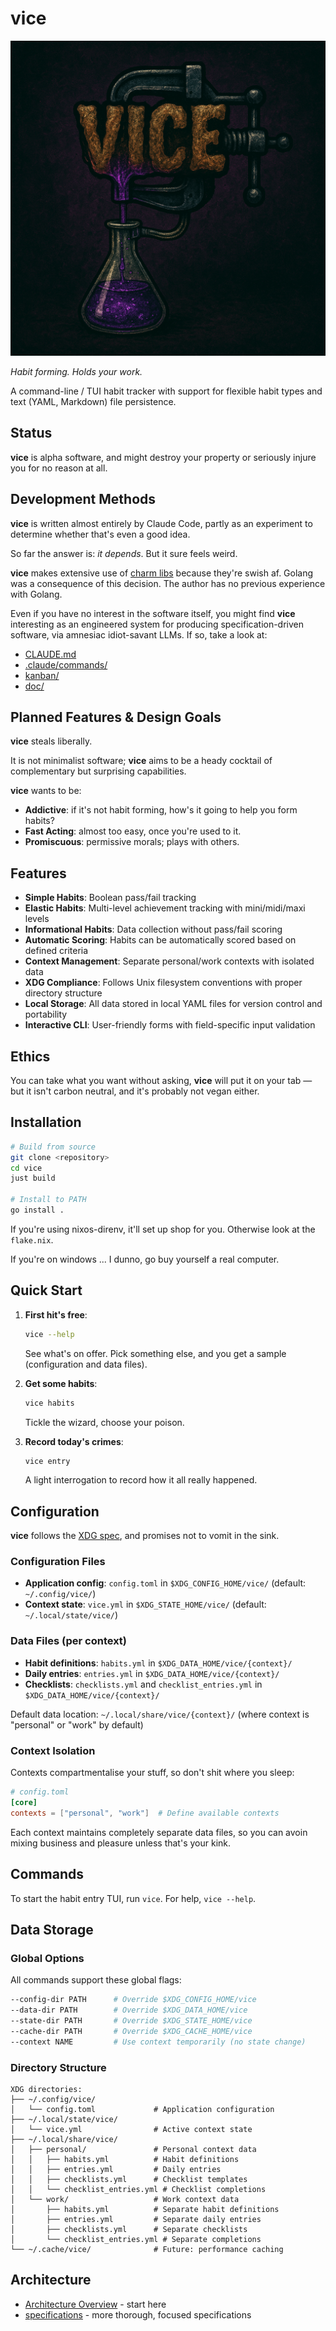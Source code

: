 # vice

![VICE](./doc/images/vice.png)

*Habit forming. Holds your work.*

A command-line / TUI habit tracker with support for flexible habit types and
text (YAML, Markdown) file persistence.

## Status

**vice** is alpha software, and might destroy your property or seriously injure
you for no reason at all.

## Development Methods

**vice** is written almost entirely by Claude Code, partly as an experiment to
determine whether that's even a good idea. 

So far the answer is: _it depends_. But it sure feels weird.

**vice** makes extensive use of [charm libs](https://charm.sh) because
they're swish af. Golang was a consequence of this decision. The author has no
previous experience with Golang.

Even if you have no interest in the software itself, you might find **vice**
interesting as an engineered system for producing specification-driven
software, via amnesiac idiot-savant LLMs. If so, take a look at:
  - [CLAUDE.md](CLAUDE.md)
  - [.claude/commands/](.claude/commands/)
  - [kanban/](kanban/)
  - [doc/](doc/)


## Planned Features & Design Goals

**vice** steals liberally. 

It is not minimalist software; **vice** aims to be a heady cocktail of complementary
but surprising capabilities.

**vice** wants to be:
- **Addictive**: if it's not habit forming, how's it going to help you form habits?
- **Fast Acting**: almost too easy, once you're used to it.
- **Promiscuous**: permissive morals; plays with others.

## Features

- **Simple Habits**: Boolean pass/fail tracking 
- **Elastic Habits**: Multi-level achievement tracking with mini/midi/maxi levels
- **Informational Habits**: Data collection without pass/fail scoring
- **Automatic Scoring**: Habits can be automatically scored based on defined criteria
- **Context Management**: Separate personal/work contexts with isolated data
- **XDG Compliance**: Follows Unix filesystem conventions with proper directory structure
- **Local Storage**: All data stored in local YAML files for version control and portability
- **Interactive CLI**: User-friendly forms with field-specific input validation

## Ethics

You can take what you want without asking, **vice** will put it on your tab —
but it isn't carbon neutral, and it's probably not vegan either. 

## Installation

```bash
# Build from source
git clone <repository>
cd vice
just build

# Install to PATH
go install .
```

If you're using nixos-direnv, it'll set up shop for you. Otherwise look at the `flake.nix`.

If you're on windows ... I dunno, go buy yourself a real computer.

## Quick Start

1. **First hit's free**:
   ```bash
   vice --help 
   ```
   See what's on offer. Pick something else, and you get a sample (configuration and data files).

2. **Get some habits**:
   ```bash
   vice habits
   ```
   Tickle the wizard, choose your poison. 

2. **Record today's crimes**:
   ```bash
   vice entry
   ```
   A light interrogation to record how it all really happened.

## Configuration

**vice** follows the [XDG spec](https://specifications.freedesktop.org/basedir-spec/latest/), 
and promises not to vomit in the sink.

### Configuration Files
- **Application config**: `config.toml` in `$XDG_CONFIG_HOME/vice/` (default: `~/.config/vice/`)
- **Context state**: `vice.yml` in `$XDG_STATE_HOME/vice/` (default: `~/.local/state/vice/`)

### Data Files (per context)
- **Habit definitions**: `habits.yml` in `$XDG_DATA_HOME/vice/{context}/` 
- **Daily entries**: `entries.yml` in `$XDG_DATA_HOME/vice/{context}/`
- **Checklists**: `checklists.yml` and `checklist_entries.yml` in `$XDG_DATA_HOME/vice/{context}/`

Default data location: `~/.local/share/vice/{context}/` (where context is "personal" or "work" by default)

### Context Isolation

Contexts compartmentalise your stuff, so don't shit where you sleep:

```toml
# config.toml
[core]
contexts = ["personal", "work"]  # Define available contexts
```

Each context maintains completely separate data files, so you can avoin mixing
business and pleasure unless that's your kink.

## Commands

To start the habit entry TUI, run `vice`. For help, `vice --help`.

## Data Storage

### Global Options

All commands support these global flags:

```bash
--config-dir PATH      # Override $XDG_CONFIG_HOME/vice
--data-dir PATH        # Override $XDG_DATA_HOME/vice  
--state-dir PATH       # Override $XDG_STATE_HOME/vice
--cache-dir PATH       # Override $XDG_CACHE_HOME/vice
--context NAME         # Use context temporarily (no state change)
```

### Directory Structure

```
XDG directories:
├── ~/.config/vice/
│   └── config.toml             # Application configuration
├── ~/.local/state/vice/
│   └── vice.yml                # Active context state
├── ~/.local/share/vice/
│   ├── personal/               # Personal context data
│   │   ├── habits.yml          # Habit definitions
│   │   ├── entries.yml         # Daily entries
│   │   ├── checklists.yml      # Checklist templates
│   │   └── checklist_entries.yml # Checklist completions
│   └── work/                   # Work context data
│       ├── habits.yml          # Separate habit definitions
│       ├── entries.yml         # Separate daily entries
│       ├── checklists.yml      # Separate checklists
│       └── checklist_entries.yml # Separate completions
└── ~/.cache/vice/              # Future: performance caching
```

## Architecture

- [Architecture Overview](doc/Architecture.md) - start here
- [specifications](specifications/) - more thorough, focused specifications 
